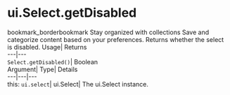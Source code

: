  
#  ui.Select.getDisabled 
bookmark_borderbookmark Stay organized with collections  Save and categorize content based on your preferences.
Returns whether the select is disabled. 
Usage| Returns  
---|---  
`Select.getDisabled()`| Boolean  
Argument| Type| Details  
---|---|---  
this: `ui.select`| ui.Select| The ui.Select instance.  
